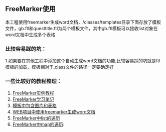 ## FreeMarker使用
本工程使用freemarker生成word文档，/classes/templates目录下面存放了模板文件，gb.ftl和questtitle.ftl为两个模板文件，其中gb.ftl模板可以接收list对象在word文档中生成多个表格
### 比较容易踩的坑：
1.如果要在其他工程中添加这个自动生成word文档的功能,比较容易踩的坑就是ftl模板的加载，模板相对于.class文件的路径一定要确定好
### 一些比较好的教程整理：
1. [FreeMarker实例教程](http://blog.csdn.net/chenghui0317/article/details/7832474)
2. [FreeMarker学习笔记](http://blog.csdn.net/luowangcan/article/details/71404205)
3. [模板中包含图片和表格](http://blog.csdn.net/w2393040183/article/details/51096994)
4. [WEB项目中使用freemarker生成word文档](http://blog.csdn.net/jackfrued/article/details/39449021)
5. [FreeMarker中list的遍历](http://blog.csdn.net/codepython/article/details/46290005)
6. [FreeMarker中map的遍历](http://blog.csdn.net/mexican_jacky/article/details/50638443):
